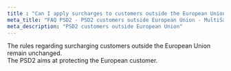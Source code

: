 ```yaml
---
title : "Can I apply surcharges to customers outside the European Union?"
meta_title: "FAQ PSD2 - PSD2 customers outside European Union - MultiSafepay Documentation Center"
meta_description: "PSD2 customers outside European Union"
---
```


The rules regarding surcharging customers outside the European Union remain unchanged.  
The PSD2 aims at protecting the European customer.
